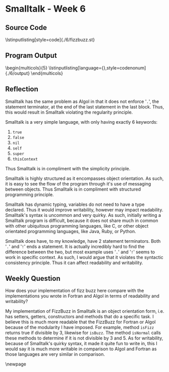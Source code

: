 # Smalltalk - Week 6
## Source Code
\lstinputlisting[style=code]{./6/fizzbuzz.st}


## Program Output
\begin{multicols}{5}
\lstinputlisting[language={},style=codenonum]{./6/output}
\end{multicols}


## Reflection

Smalltalk has the same problem as Algol in that it does not enforce '`.`',
the statement terminator, at the end of the last statement in the last
block. Thus, this would result in Smalltalk violating the regularity
principle.

Smalltalk is a very simple language, with only having exactly 6 keywords:

  1. `true`
  2. `false`
  3. `nil`
  4. `self`
  5. `super`
  6. `thisContext`

Thus Smalltalk is in compliment with the simplicity principle.

Smalltalk is highly structured as it encompasses object orientation. As such,
it is easy to see the flow of the program through it's use of messaging between
objects. Thus Smalltalk is in compliment with structured programming principle.

Smalltalk has dynamic typing, variables do not need to have a type declared.
Thus it would improve writability, however may impact readability. Smalltalk's
syntax is uncommon and very quirky. As such, initially writing a Smalltalk
program is difficult, because it does not share much in common with other
ubiquitous programming languages, like C, or other object orientated
programming languages, like Java, Ruby, or Python.

Smalltalk does have, to my knowledge, have 2 statement terminators. Both '`.`'
and '`!`' ends a statement. It is actually incredibly hard to find the
difference between the two, but most example uses '`.`' and '`!`' seems to work
in specific context. As such, I would argue that it violates the syntactic
consistency principle. Thus it can affect readability and writability.


## Weekly Question

How does your implementation of fizz buzz here compare with the implementations
you wrote in Fortran and Algol in terms of readability and writability?

My implementation of FizzBuzz in Smalltalk is an object orientation form, i.e.
has setters, getters, constructors and methods that do a specific task. I
believe this is much more readable that the FizzBuzz for Fortran or Algol
because of the modularity I have imposed. For example, method `isFizz` returns
true if divisible by 3, likewise for `isBuzz`. The method `isNormal` calls
these methods to determine if it is not divisible by 3 and 5. As for
writability, because of Smalltalk's quirky syntax, it made it quite fun to
write in, this I would say it is much more writable in comparison to Algol and
Fortran as those languages are very similar in comparison.

\newpage

